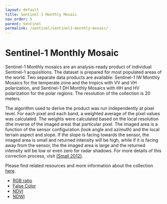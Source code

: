 ```yaml
---
layout: default
title: Sentinel-1 Monthly Mosaic
nav_order: 5
parent: Sentinel
permalink: /sentinel/sentinel1-monthly-mosaic/
---
```


# Sentinel-1 Monthly Mosaic

Sentinel-1 Monthly mosaics are an analysis-ready product of individual Sentinel-1 acquisitions. The dataset is prepared for most populated areas of the world. Two separate data products are available: Sentinel-1 IW Monthly Mosaics for the temperate zone and the tropics with VV and VH polarization, and Sentinel-1 DH Monthly Mosaics with HH and HV polarization for the polar regions. The resolution of the collection is 20 meters.

The algorithm used to derive the product was run independently at pixel level. For each pixel and each band, a weighted average of the pixel values was calculated. The weights were calculated based on the local resolution (the inverse of the imaged area) that particular pixel. The imaged area is a function of the sensor configuration (look angle and azimuth) and the local terrain aspect and slope. If the slope is facing towards the sensor, the imaged area is small and returned intensity will be high, while if it is facing away from the sensor, the the imaged area is large and the returned intensity will be low or even zero for radar shadows.
For more details of this correction process, visit [(Small 2012)](https://ieeexplore.ieee.org/abstract/document/6350465).

Please find related resources and more information about the collection [here](https://documentation.dataspace.copernicus.eu/APIs/SentinelHub/Data/S1GRD.html#processing-chain).

- [RGB ratio](/sentinel2-quarterly-cloudless-mosaic/true-color)
- [False Color](/sentinel2-quarterly-cloudless-mosaic/false-color)
- [NDVI](/sentinel2-quarterly-cloudless-mosaic/ndvi)
- [NDWI](/sentinel2-quarterly-cloudless-mosaic/ndwi)
